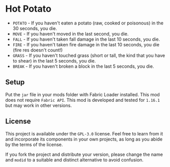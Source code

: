 # Hot Potato

* `POTATO` - If you haven't eaten a potato (raw, cooked or poisonous) in the 30 seconds, you die.
* `MOVE` - If you haven't moved in the last second, you die.
* `FALL` - If you haven't taken fall damage in the last 10 seconds, you die.
* `FIRE` - If you haven't taken fire damage in the last 10 seconds, you die (fire res doesn't
  count!)
* `GRASS` - If you haven't touched grass (short or tall, the kind that you have to shear) in the
  last 5 seconds, you die.
* `BREAK` - If you haven't broken a block in the last 5 seconds, you die.

## Setup

Put the `jar` file in your mods folder with Fabric Loader installed. This mod does not
require `Fabric API`. This mod is developed and tested for `1.16.1` but may work in other versions.

## License

This project is available under the `GPL-3.0` license. Feel free to learn from it and incorporate
its components in your own projects, as long as you abide by the terms of the license.

If you fork the project and distribute your version, please change the name and `modid` to a
suitable and distinct alternative to avoid confusion.
